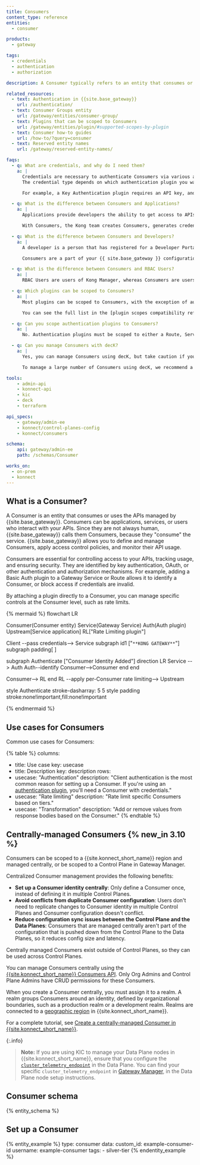 ```yaml
---
title: Consumers
content_type: reference
entities:
  - consumer

products:
  - gateway

tags:
  - credentials
  - authentication
  - authorization

description: A Consumer typically refers to an entity that consumes or uses the APIs managed by {{site.base_gateway}}.

related_resources:
  - text: Authentication in {{site.base_gateway}}
    url: /authentication/
  - text: Consumer Groups entity
    url: /gateway/entities/consumer-group/
  - text: Plugins that can be scoped to Consumers
    url: /gateway/entities/plugin/#supported-scopes-by-plugin
  - text: Consumer how-to guides
    url: /how-to/?query=consumer
  - text: Reserved entity names
    url: /gateway/reserved-entity-names/

faqs:
  - q: What are credentials, and why do I need them?
    a: |
      Credentials are necessary to authenticate Consumers via various authentication mechanisms.
      The credential type depends on which authentication plugin you want to use.

      For example, a Key Authentication plugin requires an API key, and a Basic Authentication plugin requires a username and password pair.

  - q: What is the difference between Consumers and Applications?
    a: |
      Applications provide developers the ability to get access to APIs managed by {{site.base_gateway}} or {{site.konnect_short_name}} with no interaction from the Kong admin team to generate the required credentials. Applications are managed using the Developer Portal.

      With Consumers, the Kong team creates Consumers, generates credentials, and shares them with the developers that need access to the APIs.

  - q: What is the difference between Consumers and Developers?
    a: |
      A developer is a person that has registered for a Developer Portal. They can create applications and manage credentials themselves.

      Consumers are a part of your {{ site.base_gateway }} configuration and are managed by your administrators.

  - q: What is the difference between Consumers and RBAC Users?
    a: |
      RBAC Users are users of Kong Manager, whereas Consumers are users of the services proxied by the Gateway itself.

  - q: Which plugins can be scoped to Consumers?
    a: |
      Most plugins can be scoped to Consumers, with the exception of authentication plugins and plugins that control routing.

      You can see the full list in the [plugin scopes compatibility reference](/gateway/entities/plugin/#supported-scopes-by-plugin).

  - q: Can you scope authentication plugins to Consumers?
    a: |
      No. Authentication plugins must be scoped to either a Route, Service, or globally.

  - q: Can you manage Consumers with decK?
    a: |
      Yes, you can manage Consumers using decK, but take caution if you have a large number of Consumers as the sync time will be high.

      To manage a large number of Consumers using decK, we recommend a federated configuration management approach where Consumers are placed in to Consumer Groups and managed separately from the rest of your configuration.

tools:
    - admin-api
    - konnect-api
    - kic
    - deck
    - terraform

api_specs:
    - gateway/admin-ee
    - konnect/control-planes-config
    - konnect/consumers

schema:
    api: gateway/admin-ee
    path: /schemas/Consumer

works_on:
  - on-prem
  - konnect
---
```


## What is a Consumer?

A Consumer is an entity that consumes or uses the APIs managed by {{site.base_gateway}}.
Consumers can be applications, services, or users who interact with your APIs.
Since they are not always human, {{site.base_gateway}} calls them Consumers, because they "consume" the service.
{{site.base_gateway}} allows you to define and manage Consumers, apply access control policies, and monitor their API usage.

Consumers are essential for controlling access to your APIs, tracking usage, and ensuring security.
They are identified by key authentication, OAuth, or other authentication and authorization mechanisms.
For example, adding a Basic Auth plugin to a Gateway Service or Route allows it to identify a Consumer, or block access if credentials are invalid.

By attaching a plugin directly to a Consumer, you can manage specific controls at the Consumer level, such as rate limits.

<!--vale off -->

{% mermaid %}
flowchart LR

Consumer(Consumer 
entity)
Service(Gateway 
Service)
Auth(Auth
plugin)
Upstream[Service 
application]
RL["Rate Limiting 
plugin"]

Client --pass
credentials--> Service
subgraph id1 ["`**KONG GATEWAY**`"]
    subgraph padding[ ]

subgraph Authenticate ["Consumer Identity Added"]
    direction LR
    Service --> Auth
    Auth--identify 
    Consumer-->Consumer
    end
end

Consumer--> RL
end
RL --apply 
per-Consumer
rate limiting--> Upstream

style Authenticate stroke-dasharray: 5 5
style padding stroke:none!important,fill:none!important

{% endmermaid %}

<!--vale on -->

## Use cases for Consumers

Common use cases for Consumers:

<!--vale off-->
{% table %}
columns:
  - title: Use case
    key: usecase
  - title: Description
    key: description
rows:
  - usecase: "Authentication"
    description: "Client authentication is the most common reason for setting up a Consumer. If you're using an [authentication plugin](/plugins/?category=authentication), you'll need a Consumer with credentials."
  - usecase: "Rate limiting"
    description: "Rate limit specific Consumers based on tiers."
  - usecase: "Transformation"
    description: "Add or remove values from response bodies based on the Consumer."
{% endtable %}
<!--vale on-->

## Centrally-managed Consumers {% new_in 3.10 %}

Consumers can be scoped to a {{site.konnect_short_name}} region and managed centrally, or be scoped to a Control Plane in Gateway Manager.

Centralized Consumer management provides the following benefits:
* **Set up a Consumer identity centrally**: Only define a Consumer once, instead of defining it in multiple Control Planes.
* **Avoid conflicts from duplicate Consumer configuration**: Users don't need to replicate changes to Consumer identity in multiple Control Planes and Consumer configuration doesn't conflict.
* **Reduce configuration sync issues between the Control Plane and the Data Planes**: Consumers that are managed centrally aren't part of the configuration that is pushed down from the Control Plane to the Data Planes, so it reduces config size and latency. 

Centrally managed Consumers exist outside of Control Planes, so they can be used across Control Planes.

You can manage Consumers centrally using the [{{site.konnect_short_name}} Consumers API](/api/konnect/consumers/v1/). 
Only Org Admins and Control Plane Admins have CRUD permissions for these Consumers. 

When you create a Consumer centrally, you must assign it to a realm. A realm groups Consumers around an identity, defined by organizational boundaries, such as a production realm or a development realm. 
Realms are connected to a [geographic region](/konnect-platform/geos/) in {{site.konnect_short_name}}. 

For a complete tutorial, see [Create a centrally-managed Consumer in {{site.konnect_short_name}}](/how-to/create-centrally-managed-consumer/).

{:.info}
> **Note:** If you are using KIC to manage your Data Plane nodes in {{site.konnect_short_name}}, ensure that you configure the [`cluster_telemetry_endpoint`](/gateway/configuration/#cluster-telemetry-endpoint)  in the Data Plane. You can find your specific `cluster_telemetry_endpoint` in [Gateway Manager](https://cloud.konghq.com/gateway-manager/), in the Data Plane node setup instructions.

## Consumer schema

{% entity_schema %}

## Set up a Consumer

{% entity_example %}
type: consumer
data:
  custom_id: example-consumer-id
  username: example-consumer
  tags:
    - silver-tier
{% endentity_example %}
